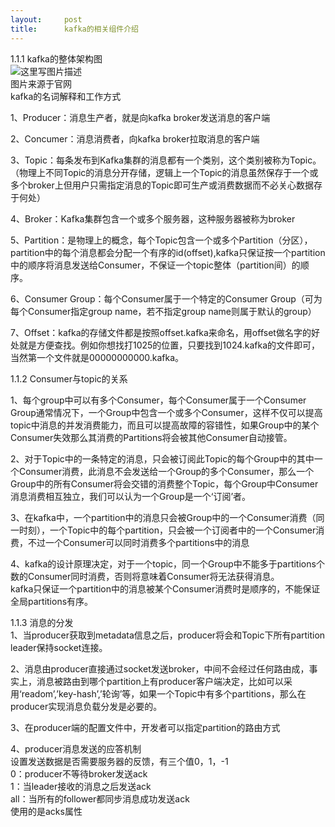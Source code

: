 ```yaml
---
layout:     post
title:      kafka的相关组件介绍
---
```

<div id="article_content" class="article_content clearfix csdn-tracking-statistics" data-pid="blog" data-mod="popu_307" data-dsm="post">
								            <div id="content_views" class="markdown_views prism-atom-one-dark">
							<!-- flowchart 箭头图标 勿删 -->
							<svg xmlns="http://www.w3.org/2000/svg" style="display: none;"><path stroke-linecap="round" d="M5,0 0,2.5 5,5z" id="raphael-marker-block" style="-webkit-tap-highlight-color: rgba(0, 0, 0, 0);"></path></svg>
							<p>1.1.1 kafka的整体架构图 <br>
 <img src="https://img-blog.csdn.net/20170508160835405?watermark/2/text/aHR0cDovL2Jsb2cuY3Nkbi5uZXQvcXFfMjczODUzMDE=/font/5a6L5L2T/fontsize/400/fill/I0JBQkFCMA==/dissolve/70/gravity/SouthEast" alt="这里写图片描述" title=""> <br>
                            图片来源于官网 <br>
kafka的名词解释和工作方式</p>

<p>1、Producer：消息生产者，就是向kafka broker发送消息的客户端</p>

<p>2、Concumer：消息消费者，向kafka broker拉取消息的客户端</p>

<p>3、Topic：每条发布到Kafka集群的消息都有一个类别，这个类别被称为Topic。（物理上不同Topic的消息分开存储，逻辑上一个Topic的消息虽然保存于一个或多个broker上但用户只需指定消息的Topic即可生产或消费数据而不必关心数据存于何处）</p>

<p>4、Broker：Kafka集群包含一个或多个服务器，这种服务器被称为broker</p>

<p>5、Partition：是物理上的概念，每个Topic包含一个或多个Partition（分区），partition中的每个消息都会分配一个有序的id(offset),kafka只保证按一个partition中的顺序将消息发送给Consumer，不保证一个topic整体（partition间）的顺序。</p>

<p>6、Consumer Group：每个Consumer属于一个特定的Consumer Group（可为每个Consumer指定group name，若不指定group name则属于默认的group）</p>

<p>7、Offset：kafka的存储文件都是按照offset.kafka来命名，用offset做名字的好处就是方便查找。例如你想找打1025的位置，只要找到1024.kafka的文件即可，当然第一个文件就是00000000000.kafka。</p>

<p>1.1.2 Consumer与topic的关系</p>

<p>1、每个group中可以有多个Consumer，每个Consumer属于一个Consumer Group通常情况下，一个Group中包含一个或多个Consumer，这样不仅可以提高topic中消息的并发消费能力，而且可以提高故障的容错性，如果Group中的某个Consumer失效那么其消费的Partitions将会被其他Consumer自动接管。</p>

<p>2、对于Topic中的一条特定的消息，只会被订阅此Topic的每个Group中的其中一个Consumer消费，此消息不会发送给一个Group的多个Consumer，那么一个Group中的所有Consumer将会交错的消费整个Topic，每个Group中Consumer消息消费相互独立，我们可以认为一个Group是一个‘订阅’者。</p>

<p>3、在kafka中，一个partition中的消息只会被Group中的一个Consumer消费（同一时刻），一个Topic中的每个partition，只会被一个订阅者中的一个Consumer消费，不过一个Consumer可以同时消费多个partitions中的消息</p>

<p>4、kafka的设计原理决定，对于一个topic，同一个Group中不能多于partitions个数的Consumer同时消费，否则将意味着Consumer将无法获得消息。 <br>
kafka只保证一个partition中的消息被某个Consumer消费时是顺序的，不能保证全局partitions有序。</p>

<p>1.1.3 消息的分发 <br>
1、当producer获取到metadata信息之后，producer将会和Topic下所有partition leader保持socket连接。</p>

<p>2、消息由producer直接通过socket发送broker，中间不会经过任何路由成，事实上，消息被路由到哪个partition上有producer客户端决定，比如可以采用‘readom’,’key-hash’,’轮询’等，如果一个Topic中有多个partitions，那么在producer实现消息负载分发是必要的。</p>

<p>3、在producer端的配置文件中，开发者可以指定partition的路由方式</p>

<p>4、producer消息发送的应答机制 <br>
设置发送数据是否需要服务器的反馈，有三个值0，1，-1 <br>
0：producer不等待broker发送ack <br>
1：当leader接收的消息之后发送ack <br>
all：当所有的follower都同步消息成功发送ack <br>
使用的是acks属性</p>            </div>
						<link href="https://csdnimg.cn/release/phoenix/mdeditor/markdown_views-9e5741c4b9.css" rel="stylesheet">
                </div>